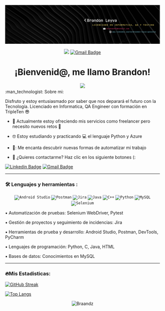 <div id="header" align="center">
  <img decoding="async" src="https://github.com/Braandz/Braandz/blob/main/Banner%20Para%20LinkedIn%20BLG.png" width="800"/>
</div>

<div id="badges" align="center">

[![](https://img.shields.io/badge/LinkedIn-0077B5?style=for-the-badge&logo=linkedin&logoColor=white)](https://www.linkedin.com/in/brandon-leyva-gonzalez/) 
[![Gmail Badge](https://img.shields.io/badge/-CONTACTAME-c14438?style=flat&logo=Gmail&logoColor=white&link=mailto:braandz951@hotmail.com)](mailto:braandz951@hotmail.com) 


<h1>¡Bienvenid@, me llamo Brandon!</h1>
  <img decoding="async" src="https://media3.giphy.com/media/v1.Y2lkPTc5MGI3NjExM3ZkMXBuYjNiaWR3dXB5MHpneTc3bnFldWF0cmIweWh4YWY0a3U5diZlcD12MV9pbnRlcm5hbF9naWZfYnlfaWQmY3Q9Zw/cXblnKXr2BQOaYnTni/giphy.webp" width="120px"/>




 <div id="header" align="left">
:man_technologist: Sobre mi: 

   Disfruto y estoy entusiasmado por saber que nos deparará el futuro con la Tecnología.
   Licenciado en Informatica, QA Engineer con formación en TripleTen :sunglasses:

* :telescope: Actualmente estoy ofreciendo mis servicios como freelancer pero necesito nuevos retos :muscle:

* :nerd_face:	Estoy estudiando y practicando :computer: el lenguaje Python y Azure

* 🤖: Me encanta descubrir nuevas formas de automatizar mi trabajo

* :incoming_envelope: ¿Quieres contactarme? Haz clic en los siguiente botones (:
 <div id="header" align="left">
   
[![Linkedin Badge](https://img.shields.io/badge/-Brandon-blue?style=flat&logo=Linkedin&logoColor=white)](https://www.linkedin.com/in/brandon-leyva-gonzalez/)
[![Gmail Badge](https://img.shields.io/badge/-Brandon-c14438?style=flat&logo=Gmail&logoColor=white&link=mailto:braandz951@hotmail.com)](mailto:braandz951@hotmail.com) 


---

### :hammer_and_wrench: Lenguajes y herramientas :

<div align="center">
	<code><img width="50" src="https://user-images.githubusercontent.com/25181517/192108895-20dc3343-43e3-4a54-a90e-13a4abbc57b9.png" alt="Android Studio" title="Android Studio"/></code>
	<code><img width="50" src="https://user-images.githubusercontent.com/25181517/192109061-e138ca71-337c-4019-8d42-4792fdaa7128.png" alt="Postman" title="Postman"/></code>
	<code><img width="50" src="https://user-images.githubusercontent.com/25181517/183912952-83784e94-629d-4c34-a961-ae2ae795b662.png" alt="Jira" title="Jira"/></code>
	<code><img width="50" src="https://user-images.githubusercontent.com/25181517/117201156-9a724800-adec-11eb-9a9d-3cd0f67da4bc.png" alt="Java" title="Java"/></code>
	<code><img width="50" src="https://user-images.githubusercontent.com/25181517/192106073-90fffafe-3562-4ff9-a37e-c77a2da0ff58.png" alt="C++" title="C++"/></code>
	<code><img width="50" src="https://user-images.githubusercontent.com/25181517/183423507-c056a6f9-1ba8-4312-a350-19bcbc5a8697.png" alt="Python" title="Python"/></code>
	<code><img width="50" src="https://user-images.githubusercontent.com/25181517/183896128-ec99105a-ec1a-4d85-b08b-1aa1620b2046.png" alt="MySQL" title="MySQL"/></code>
	<code><img width="50" src="https://user-images.githubusercontent.com/25181517/184103699-d1b83c07-2d83-4d99-9a1e-83bd89e08117.png" alt="Selenium" title="Selenium"/></code>
</div>


:black_small_square:	Automatización de pruebas: Selenium WebDriver, Pytest

:black_small_square:	Gestión de proyectos y seguimiento de incidencias: Jira

:black_small_square:	Herramientas de prueba y desarrollo: Android Studio, Postman, DevTools, PyCharm

:black_small_square:	Lenguajes de programación: Python, C, Java, HTML

:black_small_square:	Bases de datos: Conocimientos en MySQL

---

### 🔥Mis Estadisticas:

[![GitHub Streak](http://github-readme-streak-stats.herokuapp.com?user=noelianav91&theme=dark&background=000000)](https://git.io/streak-stats)

[![Top Langs](https://github-readme-stats.vercel.app/api/top-langs/?username=noelianav91&layout=compact&theme=vision-friendly-dark)](https://github.com/anuraghazra/github-readme-stats)

<p align="center"> <img src=https://komarev.com/ghpvc/?username=Braandz alt=Braandz /> </p>

